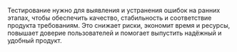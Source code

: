 Тестирование нужно для выявления и устранения ошибок на ранних этапах, чтобы обеспечить качество, стабильность и соответствие продукта требованиям. Это снижает риски, экономит время и ресурсы, повышает доверие пользователей и помогает выпустить надёжный и удобный продукт.